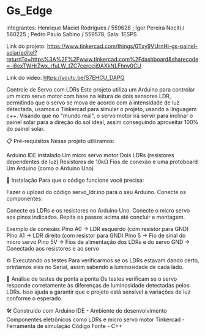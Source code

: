 # Gs_Edge
integrantes: Henrique Maciel Rodrigues / 559628 ; Igor Pereira Nociti / 560225 ; Pedro Paulo Sabino / 559578; Sala: 1ESPS





Link do projeto: https://www.tinkercad.com/things/0Txy9VUrnHi-gs-painel-solar/editel?returnTo=https%3A%2F%2Fwww.tinkercad.com%2Fdashboard&sharecode=-i8exTWHrZwx_rfuLW_tZC7cerccji9AXkNLFhnv0CU



Link do video: https://youtu.be/S7EHCU_DAPQ


Controle de Servo com LDRs
Este projeto utiliza um Arduino para controlar um micro servo motor com base na leitura de dois sensores LDR, permitindo que o servo se mova de acordo com a intensidade de luz detectada, usamos o Tinkercad para simular o projeto, usando a linguagem c++. Visando que no "mundo real", o servo motor irá servir para inclinar o painel solar para a direção do sol ideal, assim conseguindo aproveitar 100% do painel solar.


📋 Pré-requisitos
Nesse projeto utilizamos:

Arduino IDE instalado
Um micro servo motor
Dois LDRs (resistores dependentes de luz)
Resistores de 10kΩ
Fios de conexão e uma protoboard
Um Arduino (como o Arduino Uno)

🔧 Instalação
Para que o código funcione você precisa:

Fazer o upload do código servo_ldr.ino para o seu Arduino.
Conecte os componentes:

Conecte os LDRs e os resistores no Arduino Uno.
Conecte o micro servo aos pinos indicados.
Repita os passos acima até concluir a montagem.

Exemplo de conexão:
Pino A0 → LDR esquerdo (com resistor para GND)
Pino A1 → LDR direito (com resistor para GND)
Pino 5 → Fio de sinal do micro servo
Pino 5V → Fios de alimentação dos LDRs e do servo
GND → Conectado aos resistores e ao servo

⚙️ Executando os testes
Para verificarmos se os LDRs estavam dando certo, printamos eles no Serial, assim sabendo a luminosidade de cada lado.

🔩 Análise de testes de ponta a ponta
Os testes verificam se o servo responde corretamente às diferenças de luminosidade detectadas pelos LDRs. Isso ajuda a garantir que o projeto está sensível a variações de luz conforme o esperado.

🛠️ Construído com
Arduino IDE - Ambiente de desenvolvimento
Componentes eletrônicos como LDRs e micro servo motor
Tinkercad - Ferramenta de simulação
Código Fonte - C++



